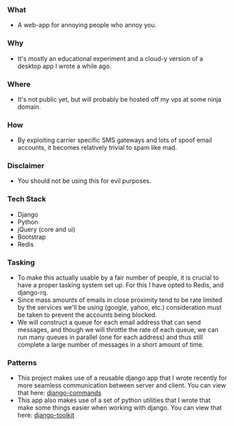 ### What
- A web-app for annoying people who annoy you.

### Why
- It's mostly an educational experiment and a cloud-y version of a desktop app I wrote a while ago.

### Where
- It's not public yet, but will probably be hosted off my vps at some ninja domain.

### How
- By exploiting carrier specific SMS gateways and lots of spoof email accounts, it becomes relatively trivial to spam like mad.

### Disclaimer
- You should not be using this for evil purposes.

### Tech Stack
- Django
- Python
- jQuery (core and ui)
- Bootstrap
- Redis

### Tasking
- To make this actually usable by a fair number of people, it
  is crucial to have a proper tasking system set up. For this
  I have opted to Redis, and django-rq.
- Since mass amounts of emails in close proximity tend to be
  rate limited by the services we'll be using (google, yahoo, etc.)
  consideration must be taken to prevent the accounts being blocked.
- We will construct a queue for each email address that can
  send messages, and though we will throttle the rate of each
  queue, we can run many queues in parallel (one for each address)
  and thus still complete a large number of messages in a short
  amount of time.
    
### Patterns
- This project makes use of a reusable django app that I wrote
  recently for more seamless communication between server and
  client. You can view that here: [django-commands](https://github.com/RutledgePaulV/django-commands)
- This app also makes use of a set of python utilities that I
  wrote that make some things easier when working with django.
  You can view that here: [django-toolkit](https://github.com/RutledgePaulV/django-toolkit)